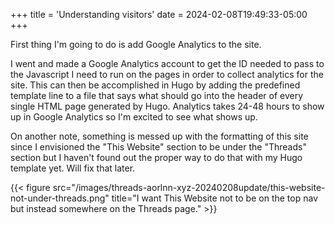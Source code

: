 +++
title = 'Understanding visitors'
date = 2024-02-08T19:49:33-05:00
+++

First thing I'm going to do is add Google Analytics to the site.

I went and made a Google Analytics account to get the ID needed to pass to the Javascript I need to run on the pages in order to collect analytics for the site. This can then be accomplished in Hugo by adding the predefined template line to a file that says what should go into the header of every single HTML page generated by Hugo. Analytics takes 24-48 hours to show up in Google Analytics so I'm excited to see what shows up.

On another note, something is messed up with the formatting of this site since I envisioned the "This Website" section to be under the "Threads" section but I haven't found out the proper way to do that with my Hugo template yet. Will fix that later.

{{< figure src="/images/threads-aorlnn-xyz-20240208update/this-website-not-under-threads.png" title="I want This Website not to be on the top nav but instead somewhere on the Threads page." >}}